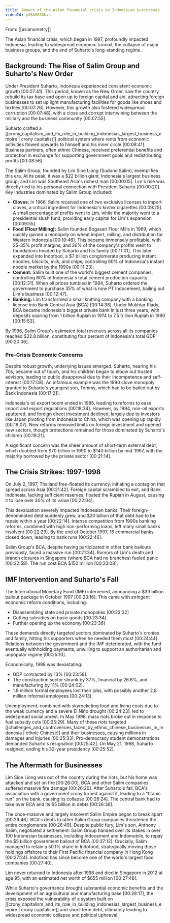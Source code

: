 ```yaml
---
title: Impact of the Asian financial crisis on Indonesian businesses
videoId: p35A583Ohvs
---
```


From: [[asianometry]] <br/> 

The Asian financial crisis, which began in 1997, profoundly impacted Indonesia, leading to widespread economic turmoil, the collapse of major business groups, and the end of Suharto's long-standing regime.

## Background: The Rise of Salim Group and Suharto's New Order

Under President Suharto, Indonesia experienced consistent economic growth <a class="yt-timestamp" data-t="00:07:41">[00:07:41]</a>. This period, known as the New Order, saw the country rebuild its tax base and open up to foreign capital and aid, attracting foreign businesses to set up light manufacturing facilities for goods like shoes and textiles <a class="yt-timestamp" data-t="00:07:26">[00:07:26]</a>. However, this growth also fostered widespread corruption <a class="yt-timestamp" data-t="00:07:48">[00:07:48]</a>, with a close and corrupt intertwining between the military and the business community <a class="yt-timestamp" data-t="00:07:55">[00:07:55]</a>.

Suharto crafted a [[crony_capitalism_and_its_role_in_building_indonesias_largest_business_empire | crony capitalist]] political system where rents from economic activities flowed upwards to himself and his inner circle <a class="yt-timestamp" data-t="00:08:41">[00:08:41]</a>. Business partners, often ethnic Chinese, received preferential benefits and protection in exchange for supporting government goals and redistributing profits <a class="yt-timestamp" data-t="00:08:56">[00:08:56]</a>.

The Salim Group, founded by Lim Sioe Liong (Sudono Salim), exemplifies this era. At its peak, it was a $22 billion giant, Indonesia's largest business group, and Lim was Southeast Asia's richest man <a class="yt-timestamp" data-t="00:00:05">[00:00:05]</a>. Lim's rise was directly tied to his personal connection with President Suharto <a class="yt-timestamp" data-t="00:00:20">[00:00:20]</a>. Key industries dominated by Salim Group included:
*   **Cloves:** In 1966, Salim received one of two exclusive licenses to import cloves, a critical ingredient for Indonesia's *kretek* cigarettes <a class="yt-timestamp" data-t="00:09:25">[00:09:25]</a>. A small percentage of profits went to Lim, while the majority went to a presidential slush fund, providing early capital for Lim's expansion <a class="yt-timestamp" data-t="00:09:55">[00:09:55]</a>.
*   **Food (Flour Milling):** Salim founded Bogasari Flour Mills in 1969, which quickly gained a monopoly on wheat import, milling, and distribution for Western Indonesia <a class="yt-timestamp" data-t="00:10:46">[00:10:46]</a>. This became immensely profitable, with 25-35% profit margins, and 26% of the company's profits went to foundations headed by Suharto and his family <a class="yt-timestamp" data-t="00:11:01">[00:11:01]</a>. This later expanded into Indofood, a $7 billion conglomerate producing instant noodles, biscuits, milk, and chips, controlling 90% of Indonesia's instant noodle market by the 1990s <a class="yt-timestamp" data-t="00:11:23">[00:11:23]</a>.
*   **Cement:** Salim built one of the world's biggest cement companies, controlling 60% of Indonesia's total cement production capacity <a class="yt-timestamp" data-t="00:12:31">[00:12:31]</a>. When oil prices tumbled in 1984, Suharto ordered the government to purchase 35% of what is now PT Indocement, bailing out Lim's business <a class="yt-timestamp" data-t="00:12:47">[00:12:47]</a>.
*   **Banking:** Lim transformed a small knitting company with a banking license into Bank Central Asia (BCA) <a class="yt-timestamp" data-t="00:14:38">[00:14:38]</a>. Under Mukhtar Riady, BCA became Indonesia's biggest private bank in just three years, with deposits soaring from 1 billion Rupiah in 1974 to 7.5 trillion Rupiah in 1990 <a class="yt-timestamp" data-t="00:15:53">[00:15:53]</a>.

By 1996, Salim Group's estimated total revenues across all its companies reached $22.8 billion, constituting four percent of Indonesia's total GDP <a class="yt-timestamp" data-t="00:20:36">[00:20:36]</a>.

### Pre-Crisis Economic Concerns
Despite robust growth, underlying issues emerged. Suharto, nearing his 70s, became out of touch, and his children began to elbow out trusted advisors, leading to public disapproval due to their incompetence and self-interest <a class="yt-timestamp" data-t="00:17:08">[00:17:08]</a>. An infamous example was the 1990 clove monopoly granted to Suharto's youngest son, Tommy, which had to be bailed out by Bank Indonesia <a class="yt-timestamp" data-t="00:17:21">[00:17:21]</a>.

Indonesia's oil export boom ended in 1985, leading to reforms to ease import and export regulations <a class="yt-timestamp" data-t="00:18:34">[00:18:34]</a>. However, by 1994, non-oil exports sputtered, and foreign direct investment declined, largely due to investors like Japan pivoting from Indonesia to China, which was opening up rapidly <a class="yt-timestamp" data-t="00:19:07">[00:19:07]</a>. New reforms removed limits on foreign investment and opened new sectors, though protections remained for those dominated by Suharto's children <a class="yt-timestamp" data-t="00:19:21">[00:19:21]</a>.

A significant concern was the sheer amount of short-term external debt, which doubled from $70 billion in 1990 to $140 billion by mid-1997, with the majority borrowed by the private sector <a class="yt-timestamp" data-t="00:21:14">[00:21:14]</a>.

## The Crisis Strikes: 1997-1998

On July 2, 1997, Thailand free-floated its currency, initiating a contagion that spread across Asia <a class="yt-timestamp" data-t="00:21:42">[00:21:42]</a>. Foreign capital scrambled to exit, and Bank Indonesia, lacking sufficient reserves, floated the Rupiah in August, causing it to lose over 30% of its value <a class="yt-timestamp" data-t="00:22:04">[00:22:04]</a>.

This devaluation severely impacted Indonesian banks. Their foreign-denominated debt suddenly grew, and $20 billion of that debt had to be repaid within a year <a class="yt-timestamp" data-t="00:22:14">[00:22:14]</a>. Intense competition from 1990s banking reforms, combined with high non-performing loans, left many small banks insolvent <a class="yt-timestamp" data-t="00:22:29">[00:22:29]</a>. By the end of October 1997, 16 commercial banks closed down, leading to bank runs <a class="yt-timestamp" data-t="00:22:46">[00:22:46]</a>.

Salim Group's BCA, despite having participated in other bank bailouts previously, faced a massive run <a class="yt-timestamp" data-t="00:21:34">[00:21:34]</a>. Rumors of Lim's death and branch closures in Singapore (where BCA had no branches) fueled panic <a class="yt-timestamp" data-t="00:22:58">[00:22:58]</a>. The run cost BCA $150 million <a class="yt-timestamp" data-t="00:23:08">[00:23:08]</a>.

## IMF Intervention and Suharto's Fall

The International Monetary Fund (IMF) intervened, announcing a $33 billion bailout package in October 1997 <a class="yt-timestamp" data-t="00:23:16">[00:23:16]</a>. This came with stringent economic reform conditions, including:
*   Disassembling state and private monopolies <a class="yt-timestamp" data-t="00:23:32">[00:23:32]</a>
*   Cutting subsidies on basic goods <a class="yt-timestamp" data-t="00:23:34">[00:23:34]</a>
*   Further opening up the economy <a class="yt-timestamp" data-t="00:23:36">[00:23:36]</a>

These demands directly targeted sectors dominated by Suharto's cronies and family, hitting his supporters when he needed them most <a class="yt-timestamp" data-t="00:24:44">[00:24:44]</a>. Relations between the government and the IMF deteriorated, with the fund eventually withholding payments, unwilling to support an authoritarian and unpopular regime <a class="yt-timestamp" data-t="00:25:10">[00:25:10]</a>.

Economically, 1998 was devastating:
*   GDP contracted by 13% <a class="yt-timestamp" data-t="00:23:58">[00:23:58]</a>.
*   The construction sector shrank by 37%, financial by 26.6%, and manufacturing by 11% <a class="yt-timestamp" data-t="00:24:02">[00:24:02]</a>.
*   1.8 million formal employees lost their jobs, with possibly another 2.8 million informal employees <a class="yt-timestamp" data-t="00:24:13">[00:24:13]</a>.

Unemployment, combined with skyrocketing food and living costs due to the weak currency and a severe El Niño drought <a class="yt-timestamp" data-t="00:24:23">[00:24:23]</a>, led to widespread social unrest. In May 1998, mass riots broke out in response to fuel subsidy cuts <a class="yt-timestamp" data-t="00:25:29">[00:25:29]</a>. Many of these riots targeted [[challenges_and_controversies_faced_by_ethnic_chinese_businesses_in_indonesia | ethnic Chinese]] and their businesses, causing millions in damages and injuries <a class="yt-timestamp" data-t="00:25:33">[00:25:33]</a>. Pro-democracy student demonstrations demanded Suharto's resignation <a class="yt-timestamp" data-t="00:25:42">[00:25:42]</a>. On May 21, 1998, Suharto resigned, ending his 32-year presidency <a class="yt-timestamp" data-t="00:25:52">[00:25:52]</a>.

## The Aftermath for Businesses

Lim Sioe Liong was out of the country during the riots, but his home was attacked and set on fire <a class="yt-timestamp" data-t="00:26:00">[00:26:00]</a>. BCA and other Salim companies suffered massive fire damage <a class="yt-timestamp" data-t="00:26:20">[00:26:20]</a>. After Suharto's fall, BCA's association with a government crony turned against it, leading to a "titanic run" on the bank, causing its collapse <a class="yt-timestamp" data-t="00:26:24">[00:26:24]</a>. The central bank had to take over BCA and its $5 billion in debts <a class="yt-timestamp" data-t="00:26:36">[00:26:36]</a>.

The once-massive and largely insolvent Salim Empire began to break apart <a class="yt-timestamp" data-t="00:26:46">[00:26:46]</a>. BCA's debts to other Salim Group companies threatened the entire conglomerate <a class="yt-timestamp" data-t="00:26:49">[00:26:49]</a>. Despite public fury, Lim's son, Anthony Salim, negotiated a settlement: Salim Group handed over its stakes in over 100 Indonesian businesses, including Indocement and Indomobile, to repay the $5 billion government bailout of BCA <a class="yt-timestamp" data-t="00:27:12">[00:27:12]</a>. Crucially, Salim managed to retain a 50.1% share in Indofood, strategically moving those holdings offshore to their First Pacific financial company in Hong Kong <a class="yt-timestamp" data-t="00:27:24">[00:27:24]</a>. Indofood has since become one of the world's largest food companies <a class="yt-timestamp" data-t="00:27:40">[00:27:40]</a>.

Lim never returned to Indonesia after 1998 and died in Singapore in 2012 at age 95, with an estimated net worth of $655 million <a class="yt-timestamp" data-t="00:27:48">[00:27:48]</a>.

While Suharto's governance brought substantial economic benefits and the development of an agricultural and manufacturing base <a class="yt-timestamp" data-t="00:28:17">[00:28:17]</a>, the crisis exposed the vulnerability of a system built on [[crony_capitalism_and_its_role_in_building_indonesias_largest_business_empire | crony capitalism]] and short-term debt, ultimately leading to widespread economic collapse and political upheaval.